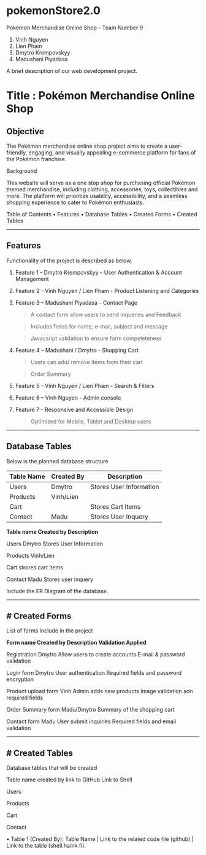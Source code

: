 # pokemonStore2.0
Pokémon Merchandise Online Shop - Team Number 9



1.	Vinh Nguyen
2.	Lien Pham
3.	Dmytro Krempovskyy
4.	Madushani Piyadasa

A brief description of our web development project.

# Title : Pokémon Merchandise Online Shop

## Objective ## 

The Pokémon merchandise online shop project aims to create a user-friendly, engaging, and visually appealing e-commerce platform for fans of the Pokémon franchise.  

Background

This website will serve as a one stop shop for purchasing official Pokémon themed merchandise, including clothing, accessories, toys, collectibles and more. The platform will prioritize usability, accessibility, and a seamless shopping experience to cater to Pokémon enthusiasts. 

Table of Contents
•	Features
•	Database Tables
•	Created Forms
•	Created Tables
________________________________________
## Features
Functionality of the project is described as below, 

1.	Feature 1 - Dmytro Krempovskyy – User Authentication & Account Management


2.	Feature 2 - Vinh Nguyen / Lien Pham - Product Listening and Categories 


3.	Feature 3 – Madushani Piyadasa – Contact Page

    > A contact form allow users to send inqueries and Feedback

    > Includes fields for name, e-mail, subject and message
     
    > Javacsript validation to ensure form compeleteness

4.	Feature 4 – Madushani / Dmytro - Shopping  Cart

    > Users can add/ remove items from their cart

    > Order Summary

5.	Feature 5 - Vinh Nguyen / Lien Pham - Search & Filters



6. Feature 6 – Vinh Nguyen  - Admin console


7.	Feature 7 - Responsive and Accessible Design

    > Optimized for Mobile, Tablet and Desktop users 


_______________________________________

## Database Tables

Below is the planned database structure

| Table Name       | Created By             | Description    |
| -----------      | ----------             | ------------   |
| Users            | Dmytro                 | Stores User Information|
| Products         | Vinh/Lien              |                                       |
| Cart             |                        | Stores Cart Items                 |
| Contact          | Madu                   | Stores User Inquery   |


**Table name  Created by  Description**

Users       Dmytro      Stores User Information 

Products    Vinh/Lien   

Cart                    strores cart items

Contact     Madu        Stores user inquery


Include the ER Diagram of the database.
________________________________________

## # Created Forms

List of forms include in the project

**Form name           Created by       Description                            Validation Applied**

Registration          Dmytro          Allow users to create accounts          E-mail & password validation 

Login form            Dmytro          User authentication                     Required fields and password encryption 

Product upload form   Vinh            Admin adds new products                 Image validation adn required fields 

Order Summary form    Madu/Dmytro     Summary of the shopping cart  

Contact form          Madu            User submit inquiries                   Required fields and email validation 

________________________________________

## # Created Tables
Database tables that will be created

Table name      created by      link to GitHub      Link to Shell 

Users

Products

Cart

Contact 




•	Table 1 (Created By): Table Name | Link to the related code file (github) | Link to the table (shell.hamk.fi).

 
